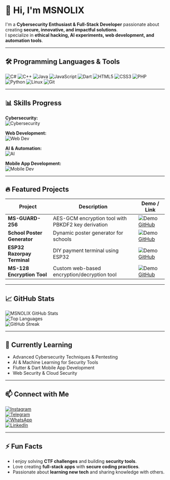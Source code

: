 # 👋 Hi, I'm MSNOLIX

I'm a **Cybersecurity Enthusiast & Full-Stack Developer** passionate about creating **secure, innovative, and impactful solutions**.  
I specialize in **ethical hacking, AI experiments, web development, and automation tools**.  

---

## 🛠️ Programming Languages & Tools

![C#](https://img.shields.io/badge/C%23-239120?style=for-the-badge&logo=c-sharp&logoColor=white)
![C++](https://img.shields.io/badge/C++-00599C?style=for-the-badge&logo=c%2B%2B&logoColor=white)
![Java](https://img.shields.io/badge/Java-007396?style=for-the-badge&logo=java&logoColor=white)
![JavaScript](https://img.shields.io/badge/JavaScript-F7DF1E?style=for-the-badge&logo=javascript&logoColor=black)
![Dart](https://img.shields.io/badge/Dart-0175C2?style=for-the-badge&logo=dart&logoColor=white)
![HTML5](https://img.shields.io/badge/HTML5-E34F26?style=for-the-badge&logo=html5&logoColor=white)
![CSS3](https://img.shields.io/badge/CSS3-1572B6?style=for-the-badge&logo=css3&logoColor=white)
![PHP](https://img.shields.io/badge/PHP-777BB4?style=for-the-badge&logo=php&logoColor=white)
![Python](https://img.shields.io/badge/Python-3776AB?style=for-the-badge&logo=python&logoColor=white)
![Linux](https://img.shields.io/badge/Linux-FCC624?style=for-the-badge&logo=linux&logoColor=black)
![Git](https://img.shields.io/badge/Git-F05032?style=for-the-badge&logo=git&logoColor=white)

---

## 📊 Skills Progress

**Cybersecurity:**  
![Cybersecurity](https://progress-bar.dev/90/?title=Cybersecurity)

**Web Development:**  
![Web Dev](https://progress-bar.dev/85/?title=Web%20Dev)

**AI & Automation:**  
![AI](https://progress-bar.dev/75/?title=AI%20%26%20Automation)

**Mobile App Development:**  
![Mobile Dev](https://progress-bar.dev/70/?title=Mobile%20Dev)

---

## 🔥 Featured Projects

| Project | Description | Demo / Link |
|---------|-------------|-------------|
| **MS-GUARD-256** | AES-GCM encryption tool with PBKDF2 key derivation | ![Demo](https://media.giphy.com/media/3o7abB06u9bNzA8lu8/giphy.gif) [GitHub](https://github.com/msnolix/MS-GUARD-256) |
| **School Poster Generator** | Dynamic poster generator for schools | ![Demo](https://media.giphy.com/media/l0HlRmF7vT6n2im7C/giphy.gif) [GitHub](https://github.com/msnolix/school-poster) |
| **ESP32 Razorpay Terminal** | DIY payment terminal using ESP32 | ![Demo](https://media.giphy.com/media/3ohhwF34cGDoFFhRfy/giphy.gif) [GitHub](https://github.com/msnolix/ESP32-Razorpay) |
| **MS-128 Encryption Tool** | Custom web-based encryption/decryption tool | ![Demo](https://media.giphy.com/media/xT0xeJpnrWC4XWblEk/giphy.gif) [GitHub](https://github.com/msnolix/MS-128) |

---

## 📈 GitHub Stats

![MSNOLIX GitHub Stats](https://github-readme-stats.vercel.app/api?username=msnolix&show_icons=true&count_private=true&theme=radical)  
![Top Languages](https://github-readme-stats.vercel.app/api/top-langs/?username=msnolix&layout=compact&theme=radical)  
![GitHub Streak](https://github-readme-streak-stats.herokuapp.com/?user=msnolix&theme=radical)

---

## 🌱 Currently Learning

- Advanced Cybersecurity Techniques & Pentesting  
- AI & Machine Learning for Security Tools  
- Flutter & Dart Mobile App Development  
- Web Security & Cloud Security  

---

## 📫 Connect with Me

[![Instagram](https://img.shields.io/badge/Instagram-E4405F?style=for-the-badge&logo=instagram&logoColor=white)](https://instagram.com/YourProfile)  
[![Telegram](https://img.shields.io/badge/Telegram-2CA5E0?style=for-the-badge&logo=telegram&logoColor=white)](https://t.me/YourUsername)  
[![WhatsApp](https://img.shields.io/badge/WhatsApp-25D366?style=for-the-badge&logo=whatsapp&logoColor=white)](https://wa.me/YourNumber)  
[![LinkedIn](https://img.shields.io/badge/LinkedIn-0077B5?style=for-the-badge&logo=linkedin&logoColor=white)](https://linkedin.com/in/YourProfile)

---

## ⚡ Fun Facts

- I enjoy solving **CTF challenges** and building **security tools**.  
- Love creating **full-stack apps** with **secure coding practices**.  
- Passionate about **learning new tech** and sharing knowledge with others.  


